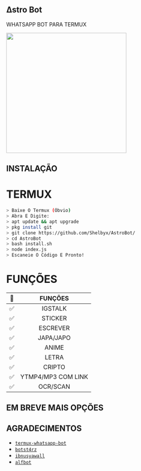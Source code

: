 ## ∆stro Bot
WHATSAPP BOT PARA TERMUX


<img src = "https://media1.tenor.com/images/3ed6ab449b5d63689c0c4890f3f9bfe5/tenor.gif?itemid=19592912" width="320">




## INSTALAÇÃO

# TERMUX
```bash
> Baixe O Termux (Óbvio)
> Abra E Digite:
> apt update && apt upgrade
> pkg install git
> git clone https://github.com/Shelbyx/AstroBot/
> cd AstroBot
> bash install.sh
> node index.js
> Escaneie O Código E Pronto!
```


# FUNÇÕES

| 🤖       |               FUNÇÕES     |
| :-----------: | :--------------------------------:  |
|       ✅       | IGSTALK                           |
|       ✅       | STICKER                           |
|       ✅       | ESCREVER                          |
|       ✅       | JAPA/JAPO                         |
|       ✅       | ANIME                             |
|       ✅       | LETRA                             |
|       ✅       | CRIPTO                            |
|       ✅       | YTMP4/MP3 COM LINK                            |
|       ✅       | OCR/SCAN                            |

## EM BREVE MAIS OPÇÕES




## AGRADECIMENTOS
* [`termux-whatsapp-bot`](https://github.com/fdciabdul/termux-whatsapp-bot)
* [`botst4rz`](https://github.com/Bintang73/botst4rz)
* [`ibnusyawall`](https://github.com/ibnusyawall)
* [`alfbot`](https://github.com/alfiansx/alfbot)
